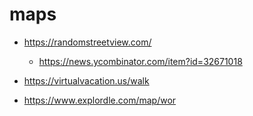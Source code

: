 # maps

* https://randomstreetview.com/
	* https://news.ycombinator.com/item?id=32671018

* https://virtualvacation.us/walk
* https://www.explordle.com/map/wor
